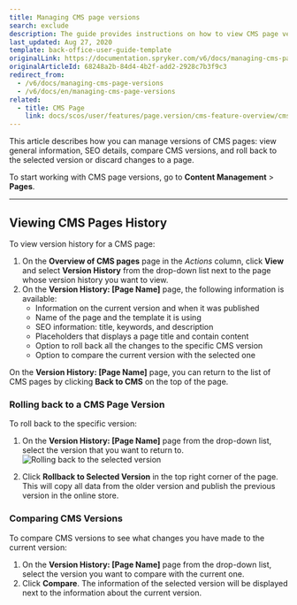 ```yaml
---
title: Managing CMS page versions
search: exclude
description: The guide provides instructions on how to view CMS page versions, roll back to a specific version or view SEO information in the Back Office.
last_updated: Aug 27, 2020
template: back-office-user-guide-template
originalLink: https://documentation.spryker.com/v6/docs/managing-cms-page-versions
originalArticleId: 68248a2b-84d4-4b2f-add2-2928c7b3f9c3
redirect_from:
  - /v6/docs/managing-cms-page-versions
  - /v6/docs/en/managing-cms-page-versions
related:
  - title: CMS Page
    link: docs/scos/user/features/page.version/cms-feature-overview/cms-pages-overview.html
---
```


This article describes how you can manage versions of CMS pages: view general information, SEO details, compare CMS versions, and roll back to the selected version or discard changes to a page.

To start working with CMS page versions, go to **Content Management** > **Pages**.
***
## Viewing CMS Pages History
To view version history for a CMS page:

1. On the **Overview of CMS pages** page in the _Actions_ column, click **View** and select **Version History** from the drop-down list next to the page whose version history you want to view.
2. On the **Version History: [Page Name]** page, the following information is available:
    * Information on the current version and when it was published
    * Name of the page and the template it is using
    * SEO information: title, keywords, and description
    * Placeholders that displays a page title and contain content 
    * Option to roll back all the changes to the specific CMS version
    * Option to compare the current version with the selected one

On the **Version History: [Page Name]** page, you can return to the list of CMS pages by clicking **Back to CMS** on the top of the page.

### Rolling back to a CMS Page Version
To roll back to the specific version:
1. On the **Version History: [Page Name]** page from the drop-down list, select the version that you want to return to.
![Rolling back to the selected version](https://spryker.s3.eu-central-1.amazonaws.com/docs/User+Guides/Back+Office+User+Guides/Content+Management+System/Pages/CMS+Pages+Versioning/page-versioning.png) 

2. Click **Rollback to Selected Version** in the top right corner of the page. This will copy all data from the older version and publish the previous version in the online store.


### Comparing CMS Versions
To compare CMS versions to see what changes you have made to the current version:
1. On the **Version History: [Page Name]** page from the drop-down list, select the version you want to compare with the current one.
2. Click **Compare**. The information of the selected version will be displayed next to the information about the current version.
